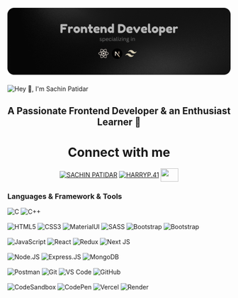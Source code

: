 


![Frontend Developer](image.png)



<img src="https://readme-typing-svg.demolab.com?font=Operator+Mono&size=37&duration=2800&pause=2000&color=6497b1&center=true&vCenter=true&width=940&height=50&lines=Hey%2C+👋+I'm+Sachin+Patidar" align="middle" alt="Hey 👋, I'm Sachin Patidar">

## <h2 align='center'>A Passionate Frontend Developer & an Enthusiast Learner 💎</h2>


### <h1 align='center'>Connect with me</h1>

<p align="center">
<a href="https://www.linkedin.com/in/sachin-patidar-921578213/" target="[blank](https://www.linkedin.com/in/sachin-patidar-921578213/)"><img align="center" src="https://cdn.jsdelivr.net/npm/simple-icons@3.0.1/icons/linkedin.svg" alt="SACHIN PATIDAR" height="30" width="40" /></a>
<a href="https://www.instagram.com/harryp.41/" target="[blank](https://www.instagram.com/harryp.41/)"><img align="center" src="https://cdn.jsdelivr.net/npm/simple-icons@3.0.1/icons/instagram.svg" alt="HARRYP.41" height="30" width="40" /></a>
<a href = "mailto: sachinpatidar413@gmail.com"><img align="center" src="https://simpleicons.org/icons/gmail.svg" height="30" width="40" /></a>
</p>



### Languages & Framework & Tools
![C](https://img.shields.io/badge/c-%2300599C.svg?style=plastic&logo=c&logoColor=white)
![C++](https://img.shields.io/badge/c++-%2300599C.svg?style=plastic&logo=c%2B%2B&logoColor=white)
<br/>
<br/>
![HTML5](https://img.shields.io/badge/-HTML5-E34F26?style=plastic&logo=html5&logoColor=white)
![CSS3](https://img.shields.io/badge/-CSS3-1572B6?style=plastic&logo=css3)
![MaterialUI](https://img.shields.io/badge/-MatrialUI-0081CB?style=plastic&logo=material-UI)
![SASS](https://img.shields.io/badge/SASS-hotpink.svg?style=plastic&logo=SASS&logoColor=white)
![Bootstrap](https://img.shields.io/badge/-Bootstrap-563D7C?style=plastic&logo=bootstrap)
![Bootstrap](https://img.shields.io/badge/-tailwindcss-563D7C?style=plastic&logo=tailwindcss)
<br/>
<br/>
![JavaScript](https://img.shields.io/badge/-JavaScript-black?style=plastic&logo=javascript)
![React](https://img.shields.io/badge/-ReactJs-61DAFB?logo=react&logoColor=white&style=plastic)
![Redux](https://img.shields.io/badge/redux-%23593d88.svg?style=plastic&logo=redux&logoColor=white)
![Next JS](https://img.shields.io/badge/Next-black?style=plastic&logo=next.js&logoColor=white)
<br/>
<br/>
![Node.JS](https://img.shields.io/badge/-Node.JS-black?style=plastic&logo=Node.js)
![Express.JS](https://img.shields.io/badge/-Express.JS-c7b198?style=plastic&logo=Express.JS)
![MongoDB](https://img.shields.io/badge/-MongoDB-black?style=plastic&logo=mongodb)
<br/>
<br/>
![Postman](https://img.shields.io/badge/Postman-FF6C37?style=plastic&logo=postman)
![Git](https://img.shields.io/badge/-Git-black?style=plastic&logo=git)
![VS Code](https://img.shields.io/badge/-VS%20Code-007ACC?style=plastic&logo=visual-studio-code)
![GitHub](https://img.shields.io/badge/-GitHub-181717?style=plastic&logo=github) 
<br/>
<br/>
![CodeSandbox](https://img.shields.io/badge/Codesandbox-040404style=plastic&logo=codesandbox&logoColor=DBDBDB)
![CodePen](https://img.shields.io/badge/CodePen-white?style=plastic&logo=codepen&logoColor=black)
![Vercel](https://img.shields.io/badge/vercel-%23000000.svg?style=plastic&logo=vercel&logoColor=white)
![Render](https://img.shields.io/badge/Render-%46E3B7.svg?style=plastic&logo=render&logoColor=white)
